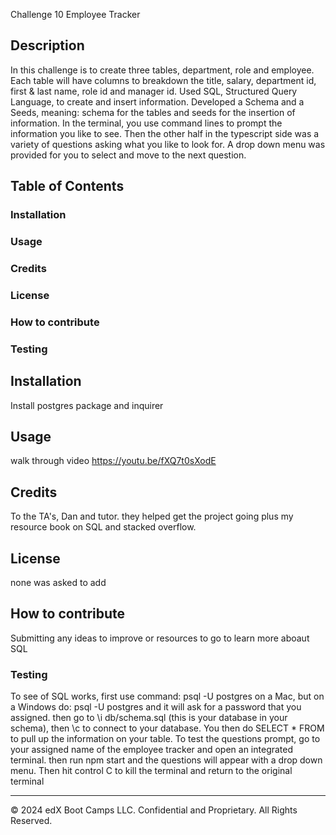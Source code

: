 Challenge 10 Employee Tracker

## Description

In this challenge is to create three tables, department, role and employee.  Each table will have columns to breakdown  the title, salary, department id, first & last name, role id and manager id.  Used SQL, Structured Query Language, to create and insert information.  Developed a Schema and a Seeds, meaning: schema for the tables and seeds for the insertion of information.  In the terminal, you use command lines to prompt the information you like to see.  Then the other half in the typescript side was a variety of questions asking what you like to look for.  A drop down menu was provided for you to select and move to the next question.

## Table of Contents

### Installation
### Usage
### Credits
### License
### How to contribute
### Testing

## Installation

Install postgres package and inquirer 

## Usage

walk through video https://youtu.be/fXQ7t0sXodE


## Credits

To the TA's, Dan and tutor.  they helped get the project going plus my resource book on SQL and stacked overflow.

## License

none was asked to add

## How to contribute

Submitting any ideas to improve or resources to go to learn more aboaut SQL

### Testing

To see of SQL works, first use command: psql -U <computerusername> postgres on a Mac, but on a Windows do: psql -U postgres and it will ask for a password that you assigned.  then go to \i db/schema.sql (this is your database in your schema), then \c <name of the database> to connect to your database.  You then do SELECT * FROM <your database title> to pull up the information on your table.  To test the questions prompt, go to your assigned name of the employee tracker and open an integrated terminal. then run npm start and the questions will appear with a drop down menu.  Then hit control C to kill the terminal and return to the original terminal 

---
© 2024 edX Boot Camps LLC. Confidential and Proprietary. All Rights Reserved.
